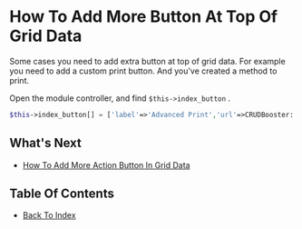 # How To Add More Button At Top Of Grid Data

Some cases you need to add extra button at top of grid data. For example you need to add a custom print button. And you've created a method to print.

Open the module controller, and find `$this->index_button` . 

```php
$this->index_button[] = ['label'=>'Advanced Print','url'=>CRUDBooster::mainpath("print"),"icon"=>"fa fa-print"];
```
## What's Next
- [How To Add More Action Button In Grid Data](./how-add-more-action-button.md)

## Table Of Contents
- [Back To Index](./index.md)
